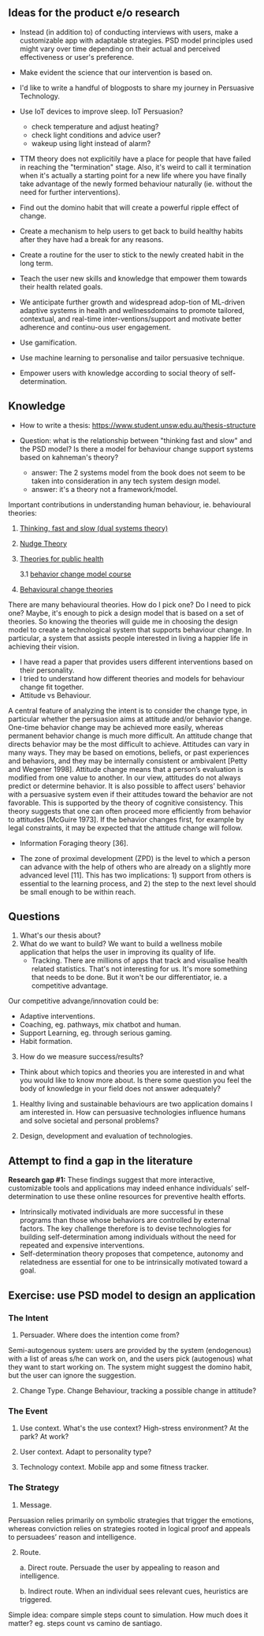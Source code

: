 ## Ideas for the product e/o research

- Instead (in addition to) of conducting interviews with users, make a customizable app with adaptable strategies. PSD model principles used might vary over time depending on their actual and perceived effectiveness or user's preference.

- Make evident the science that our intervention is based on.

- I'd like to write a handful of blogposts to share my journey in Persuasive Technology.

- Use IoT devices to improve sleep. IoT Persuasion?
    - check temperature and adjust heating?
    - check light conditions and advice user?
    - wakeup using light instead of alarm?

- TTM theory does not explicitily have a place for people that have failed in reaching the "termination" stage. Also, it's weird to call it termination when it's actually a starting point for a new life where you have finally take advantage of the newly formed behaviour naturally (ie. without the need for further interventions).

- Find out the domino habit that will create a powerful ripple effect of change.
- Create a mechanism to help users to get back to build healthy habits after they have had a break for any reasons.
- Create a routine for the user to stick to the newly created habit in the long term.
- Teach the user new skills and knowledge that empower them towards their health related goals.
- We anticipate further growth and widespread adop-tion of ML-driven adaptive systems in health and wellnessdomains to promote tailored, contextual, and real-time inter-ventions/support and motivate better adherence and continu-ous user engagement.
- Use gamification.
- Use machine learning to personalise and tailor persuasive technique.
- Empower users with knowledge according to social theory of self-determination.

## Knowledge
- How to write a thesis: https://www.student.unsw.edu.au/thesis-structure

- Question: what is the relationship between "thinking fast and slow" and the PSD model? Is there a model for behaviour change support systems based on kahneman's theory?
  - answer: The 2 systems model from the book does not seem to be taken into consideration in any tech system design model.
  - answer: it's a theory not a framework/model.

Important contributions in understanding human behaviour, ie. behavioural theories:

1. [Thinking, fast and slow (dual systems theory)](https://en.wikipedia.org/wiki/Thinking,_Fast_and_Slow) 
2. [Nudge Theory](https://en.wikipedia.org/wiki/Nudge_theory)
3. [Theories for public health](https://en.wikipedia.org/wiki/Behavior_change_(public_health))

   3.1 [behavior change model course](https://sphweb.bumc.bu.edu/otlt/MPH-Modules/SB/BehavioralChangeTheories/BehavioralChangeTheories-TOC.html)
4. [Behavioural change theories](https://en.wikipedia.org/wiki/Behavioural_change_theories)

There are many behavioural theories. How do I pick one? Do I need to pick one? Maybe, it's enough to pick a design model that is based on a set of theories. So knowing the theories will guide me in choosing the design model to create a technological system that supports behaviour change. In particular, a system that assists people interested in living a happier life in achieving their vision. 

- I have read a paper that provides users different interventions based on their personality.
- I tried to understand how different theories and models for behaviour change fit together.
- Attitude vs Behaviour.

A central feature of analyzing the intent is to consider the change type, in particular whether the persuasion aims at attitude and/or behavior change. One-time behavior change may be achieved more easily, whereas permanent behavior change is much more difficult. An attitude change that directs behavior may be the most difficult to achieve. Attitudes can vary in many ways. They may be based on emotions, beliefs, or past experiences and behaviors, and they may be internally consistent or ambivalent [Petty and Wegener 1998]. Attitude change means that a person’s evaluation is modified from one value to another. In our view, attitudes do not always predict or determine behavior. It is also possible to affect users’ behavior with a persuasive system even if their attitudes toward the behavior are not favorable. This is supported by the theory of cognitive consistency. This theory suggests that one can often proceed more efficiently from behavior to attitudes [McGuire 1973]. If the behavior changes first, for example by legal constraints, it may be expected that the attitude change will follow.

- Information Foraging theory  [36].

- The zone of proximal development (ZPD) is the level to which a person can advance with the help of others who are already on a slightly more advanced level [11]. This has two implications: 1) support from others is essential to the learning process, and 2) the step to the next level should be small enough to be within reach.

## Questions
1. What's our thesis about?
2. What do we want to build?
We want to build a wellness mobile application that helps the user in improving its quality of life.
   - Tracking.
There are millions of apps that track and visualise health related statistics. That's not interesting for us. It's more something that needs to be done. But it won't be our differentiator, ie. a competitive advantage.

Our competitive advange/innovation could be:
   - Adaptive interventions.
   - Coaching, eg. pathways, mix chatbot and human.
   - Support Learning, eg. through serious gaming.
   - Habit formation.

3. How do we measure success/results?

- Think about which topics and theories you are interested in and what you would like to know more about. Is there some question you feel the body of knowledge in your field does not answer adequately? 

1. Healthy living and sustainable behaviours are two application domains I am interested in. How can persuasive technologies influence humans and solve societal and personal problems?

2. Design, development and evaluation of technologies.

## Attempt to find a gap in the literature

**Research gap #1:**  These findings suggest that more interactive, customizable tools and applications may indeed enhance individuals’ self-determination to use these online resources for preventive health efforts.
  - Intrinsically motivated individuals are more successful in these programs than those whose behaviors are controlled by external factors. The key challenge therefore is to devise technologies for building self-determination among individuals without the need for repeated and expensive interventions. 
  - Self-determination theory proposes that competence, autonomy and relatedness are essential for one to be intrinsically motivated toward a goal.

## Exercise: use PSD model to design an application
### The Intent

1. Persuader. Where does the intention come from?

Semi-autogenous system: users are provided by the system (endogenous) with a list of areas s/he can work on, and the users pick (autogenous) what they want to start working on. The system might suggest the domino habit, but the user can ignore the suggestion.

2. Change Type. Change Behaviour, tracking a possible change in attitude?

### The Event

1. Use context. What's the use context? High-stress environment? At the park? At work?

2. User context. Adapt to personality type?

3. Technology context. Mobile app and some fitness tracker.

### The Strategy

1. Message.

Persuasion relies primarily on symbolic strategies that trigger the emotions, whereas conviction relies on strategies rooted in logical proof and appeals to persuadees’ reason and intelligence.

2. Route.

   a. Direct route. Persuade the user by appealing to reason and intelligence.

   b. Indirect route. When an individual sees relevant cues, heuristics are triggered.

Simple idea: compare simple steps count to simulation. How much does it matter? eg. steps count vs camino de santiago. 


